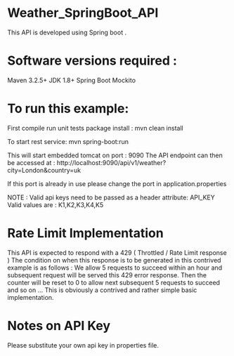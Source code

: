 # Weather_SpringBoot_API
This API is developed using Spring boot .


# Software versions required :
Maven 3.2.5+
JDK 1.8+
Spring Boot
Mockito

# To run this example:
First compile run unit tests package install  :
mvn clean install

To start rest service:
mvn spring-boot:run


This will start embedded tomcat on port : 9090
The API endpoint can then be accessed at : http://localhost:9090/api/v1/weather?city=London&country=uk

If this port is already in use please change the port in application.properties 

NOTE : Valid api keys need to be passed as a header attribute: API_KEY
Valid values are : K1,K2,K3,K4,K5


# Rate Limit Implementation
This API is expected to respond with a 429 ( Throttled / Rate Limit response ) 
The condition on when this response is to be generated in this contrived example is as follows :
We allow 5 requests to succeed within an hour and  subsequent request will be served this 429 error response.
Then the counter will be reset to 0 to allow next subsequent 5 requests to succeed and so on ...
This is obviously a contrived and rather simple basic implementation.

# Notes on API Key
Please substitute your own api key in properties file.

